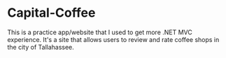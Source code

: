 # Capital-Coffee
This is a practice app/website that I used to get more .NET MVC experience. It's a site that allows users to review and rate coffee shops in the city of Tallahassee.
